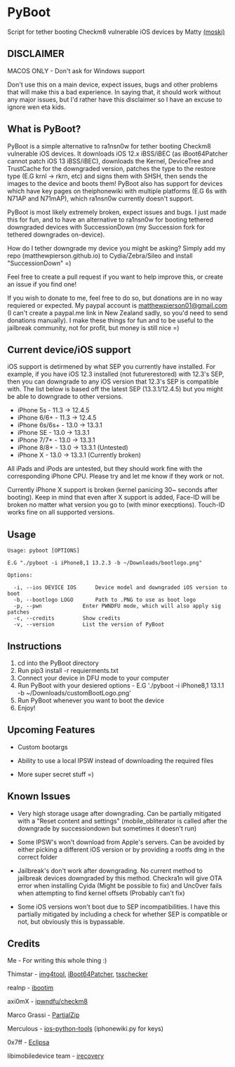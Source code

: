 # PyBoot
Script for tether booting Checkm8 vulnerable iOS devices by Matty [(moski)](https://twitter.com/mosk_i)

## DISCLAIMER

MACOS ONLY - Don't ask for Windows support

Don't use this on a main device, expect issues, bugs and other problems that will make this a bad experience. In saying that, it should work without any major issues, but I'd rather have this disclaimer so I have an excuse to ignore wen eta kids.

## What is PyBoot?

PyBoot is a simple alternative to ra1nsn0w for tether booting Checkm8 vulnerable iOS devices. It downloads iOS 12.x iBSS/iBEC (as iBoot64Patcher cannot patch iOS 13 iBSS/iBEC), downloads the Kernel, DeviceTree and TrustCache for the downgraded version, patches the type to the restore type (E.G krnl -> rkrn, etc) and signs them with SHSH, then sends the images to the device and boots them! PyBoot also has support for devices which have key pages on theiphonewiki with multiple platforms (E.G 6s with N71AP and N71mAP), which ra1nsn0w currently doesn't support. 

PyBoot is most likely extremely broken, expect issues and bugs. I just made this for fun, and to have an alternative to ra1nsn0w for booting tethered downgraded devices with SuccessionDown (my Succession fork for tethered downgrades on-device).

How do I tether downgrade my device you might be asking? Simply add my repo (matthewpierson.github.io) to Cydia/Zebra/Sileo and install "SuccessionDown" =)

Feel free to create a pull request if you want to help improve this, or create an issue if you find one!

If you wish to donate to me, feel free to do so, but donations are in no way requiered or expected. My paypal account is matthewpierson01@gmail.com (I can't create a paypal.me link in New Zealand sadly, so you'd need to send donations manually). I make these things for fun and to be useful to the jailbreak community, not for profit, but money is still nice =)

## Current device/iOS support

iOS support is detirmened by what SEP you currently have installed. For example, if you have iOS 12.3 installed (not futurerestored) with 12.3's SEP, then you can downgrade to any iOS version that 12.3's SEP is compatible with. The list below is based off the latest SEP (13.3.1/12.4.5) but you might be able to downgrade to other versions.

- iPhone 5s - 11.3 -> 12.4.5
- iPhone 6/6+ - 11.3 -> 12.4.5
- iPhone 6s/6s+ - 13.0 -> 13.3.1
- iPhone SE - 13.0 -> 13.3.1
- iPhone 7/7+ - 13.0 -> 13.3.1
- iPhone 8/8+ - 13.0 -> 13.3.1 (Untested)
- iPhone X - 13.0 -> 13.3.1 (Currently broken)

All iPads and iPods are untested, but they should work fine with the corresponding iPhone CPU. Please try and let me know if they work or not.

Currently iPhone X support is broken (kernel panicing 30~ seconds after booting). Keep in mind that even after X support is added, Face-ID will be broken no matter what version you go to (with minor execptions). Touch-ID works fine on all supported versions.

## Usage
```
Usage: pyboot [OPTIONS]

E.G "./pyboot -i iPhone8,1 13.2.3 -b ~/Downloads/bootlogo.png"

Options:

  -i, --ios DEVICE IOS		Device model and downgraded iOS version to boot
  -b, --bootlogo LOGO 		Path to .PNG to use as boot logo
  -p, --pwn		        Enter PWNDFU mode, which will also apply sig patches
  -c, --credits			Show credits
  -v, --version			List the version of PyBoot

```

## Instructions

1. cd into the PyBoot directory
2. Run pip3 install -r requierments.txt
3. Connect your device in DFU mode to your computer
4. Run PyBoot with your desiered options - E.G './pyboot -i iPhone8,1 13.1.1 -b ~/Downloads/customBootLogo.png'
5. Run PyBoot whenever you want to boot the device
6. Enjoy! 

## Upcoming Features

- Custom bootargs

- Ability to use a local IPSW instead of downloading the required files

- More super secret stuff =)

## Known Issues

- Very high storage usage after downgrading. Can be partially mitigated with a "Reset content and settings" (mobile_obliterator is called after the downgrade by successiondown but sometimes it doesn't run)

- Some IPSW's won't download from Apple's servers. Can be avoided by either picking a different iOS version or by providing a rootfs dmg in the correct folder

- Jailbreak's don't work after downgrading. No current method to jailbreak devices downgraded by this method. Checkra1n will give OTA error when installing Cyida (Might be possible to fix) and Unc0ver fails when attempting to find kernel offsets (Probably can't fix)

- Some iOS versions won't boot due to SEP incompatibilities. I have this partially mitigated by including a check for whether SEP is compatible or not, but obviously this is bypassable. 

## Credits

Me - For writing this whole thing :)

Thimstar - [img4tool](https://github.com/tihmstar/img4tool), [iBoot64Patcher](https://github.com/tihmstar/iBoot64Patcher), [tsschecker](https://github.com/tihmstar/tsschecker)

realnp - [ibootim](https://github.com/realnp/ibootim)

axi0mX - [ipwndfu/checkm8](https://github.com/axi0mX/ipwndfu)

Marco Grassi - [PartialZip](https://github.com/marcograss/partialzip)

Merculous - [ios-python-tools](https://github.com/Merculous/ios-python-tools) (iphonewiki.py for keys)

0x7ff - [Eclipsa](https://github.com/0x7ff/eclipsa)

libimobiledevice team - [irecovery](https://github.com/libimobiledevice/libirecovery)

